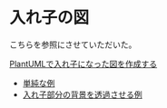 # 入れ子の図

こちらを参照にさせていただいた。

[PlantUMLで入れ子になった図を作成する](https://qiita.com/ishioka0222/items/1832dcc339f88c7bd516)

* [単純な例](simple.pu)
* [入れ子部分の背景を透過させる例](transparent_background)